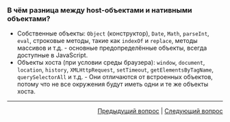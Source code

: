 ### В чём разница между host-объектами и нативными объектами?

- Собственные объекты: `Object` (конструктор), `Date`, `Math`, `parseInt`, `eval`, строковые методы, такие как `indexOf` и `replace`, методы массивов и т.д. - основные предопределённые объекты, всегда доступные в JavaScript.
- Объекты хоста (при условии среды браузера): `window`, `document`, `location`, `history`, `XMLHttpRequest`, `setTimeout`, `getElementsByTagName`, `querySelectorAll` и т.д. - Они отличаются от встроенных объектов, потому что не все окружения будут иметь одни и те же объекты хоста.

---

<div align="right">
<a href="9.md">Предыдущий вопрос</a> | <a href="11.md">Следующий вопрос</a>
</div>
